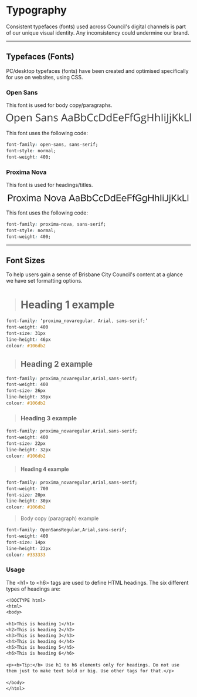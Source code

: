 # Typography

Consistent typefaces \(fonts\) used across Council's digital channels is part of our unique visual identity. Any inconsistency could undermine our brand.

---

## Typefaces \(Fonts\)

PC/desktop typefaces \(fonts\) have been created and optimised specifically for use on websites, using CSS.

### Open Sans

This font is used for body copy/paragraphs.

![](/assets/typography-open-sans.png)

This font uses the following code:

```css
font-family: open-sans, sans-serif;
font-style: normal;
font-weight: 400;
```

### Proxima Nova

This font is used for headings/titles.

![](/assets/typography-promixa-nova.png)

This font uses the following code:

```css
font-family: proxima-nova, sans-serif;
font-style: normal;
font-weight: 400;
```

---

## Font Sizes

To help users gain a sense of Brisbane City Council's content at a glance we have set formatting options.

> # Heading 1 example

```css
font-family: ‘proxima_novaregular, Arial, sans-serif;’
font-weight: 400
font-size: 31px
line-height: 46px
colour: #106db2
```

> ## Heading 2 example

```css
font-family: proxima_novaregular,Arial,sans-serif;
font-weight: 400
font-size: 26px
line-height: 39px
colour: #106db2
```

> ### Heading 3 example

```css
font-family: proxima_novaregular,Arial,sans-serif;
font-weight: 400
font-size: 22px
line-height: 32px
colour: #106db2
```

> #### Heading 4 example

```css
font-family: proxima_novaregular,Arial,sans-serif;
font-weight: 700
font-size: 20px
line-height: 30px
colour: #106db2
```

> Body copy \(paragraph\) example

```css
font-family: OpenSansRegular,Arial,sans-serif;
font-weight: 400 
font-size: 14px
line-height: 22px
colour: #333333
```

### Usage

The &lt;h1&gt; to &lt;h6&gt; tags are used to define HTML headings. The six different types of headings are:

```
<!DOCTYPE html>
<html>
<body>

<h1>This is heading 1</h1>
<h2>This is heading 2</h2>
<h3>This is heading 3</h3>
<h4>This is heading 4</h4>
<h5>This is heading 5</h5>
<h6>This is heading 6</h6>

<p><b>Tip:</b> Use h1 to h6 elements only for headings. Do not use them just to make text bold or big. Use other tags for that.</p>

</body>
</html>
```



  


